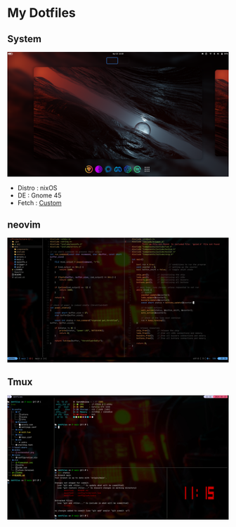 # My Dotfiles

## System
![](media/system.png)
- Distro : nixOS
- DE     : Gnome 45
- Fetch  : [Custom](https://github.com/karshPrime/fetch)

## neovim
![](/media/nvim.png)

## Tmux
![](/media/tmux.png)

